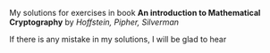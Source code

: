 My solutions for exercises in book **An introduction to Mathematical Cryptography** by *Hoffstein, Pipher, Silverman*

If there is any mistake in my solutions, I will be glad to hear